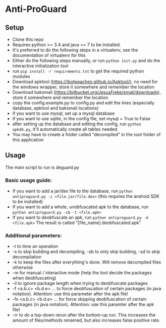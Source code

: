 # Anti-ProGuard

## Setup

* Clone this repo
* Requires python >= 3.4 and java >= 7 to be installed.
* It's preferred to do the following steps in a virtualenv, see the documentation of virtualenv for this
* Either do the following steps manually, or run `python init.py` and do the interactive initialization tool
* run `pip install -r requirements.txt` to get the required python modules
* Download apktool (https://ibotpeaches.github.io/Apktool/), no need for the windows wrapper, store it somewhere and remember the location
* Download baksmali (https://bitbucket.org/JesusFreke/smali/downloads), store it somewhere and remember the location
* copy the config.example.py to config.py and edit the lines (especially database, apktool and baksmali locations)
* if you want to use _mysql_, set up a mysql database
* if you want to use _sqlite_, in the config file, set mysql = True to False
* after setting up the database and editing the config, run `python apkdb.py`, it'll automatically create all tables needed
* You may have to create a folder called "decompiled" in the root folder of this application

## Usage

The main script to run is deguard.py
### Basic usage guide:

* If you want to add a jar/dex file to the database, run `python antiproguard.py -i <file.jar/file.dex>` (this requires the android SDK to be installed)
* If you want to add a whole, unobfuscated apk to the database, run `python antiproguard.py -sb -t <file.apk>`
* If you want to deobfuscate an apk, run `python antiproguard.py -d <file.apk>` The result is called "[file_name].deobfuscated.apk"

### Additional parameters:

* -t to time an operation
* -s to skip building and decompiling, -sb to only skip building, -sd to skip decompilation
* -k to keep the files after everything's done. Will remove decompiled files otherwise
* -m for manual / interactive mode (help the tool decide the packages when deobfuscating)
* -il to ignore package length when trying to deobfuscate packages
* -f <a.b.c> <b.d.e> ... to force deobfuscation of certain packages (in java notation). Attention: use this parameter after the apk file!
* -fs <a.b.c> <b.d.e> ... for force skipping deobfuscation of certain packages (in java notation). Attention: use this paramter after the apk file!
* -rr to do a top-down rerun after the bottom-up run. This increases the amount of files/methods renamed, but also increases false positive rate.